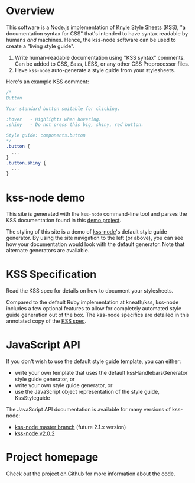 # Overview

This software is a Node.js implementation of [Knyle Style Sheets](https://github.com/kneath/kss) (KSS), "a documentation syntax for CSS" that's intended to have syntax readable by humans *and* machines. Hence, the kss-node software can be used to create a "living style guide".

1. Write human-readable documentation using "KSS syntax" comments. Can be added to CSS, Sass, LESS, or any other CSS Preprocessor files.
2. Have `kss-node` auto-generate a style guide from your stylesheets.

Here's an example KSS comment:
```css
/*
Button

Your standard button suitable for clicking.

:hover   - Highlights when hovering.
.shiny   - Do not press this big, shiny, red button.

Style guide: components.button
*/
.button {
  ...
}
.button.shiny {
  ...
}
```

# kss-node demo

This site is generated with the `kss-node` command-line tool and parses the KSS documentation found in this [demo project](https://github.com/kss-node/kss-node/tree/master/demo).

The styling of this site is a demo of [kss-node](https://github.com/kss-node/kss-node)'s default style guide generator. By using the site navigation to the left (or above), you can see how your documentation would look with the default generator. Note that alternate generators are available.

# KSS Specification

Read the KSS spec for details on how to document your stylesheets.

Compared to the default Ruby implementation at kneath/kss, kss-node includes a few optional features to allow for completely automated style guide generation out of the box. The kss-node specifics are detailed in this annotated copy of the [KSS spec](https://github.com/kss-node/kss/blob/spec/SPEC.md).

# JavaScript API

If you don't wish to use the default style guide template, you can either:
* write your own template that uses the default kssHandlebarsGenerator style guide generator, or
* write your own style guide generator, or
* use the JavaScript object representation of the style guide, KssStyleguide

The JavaScript API documentation is available for many versions of kss-node:
* [kss-node master branch](./api/master/) (future 2.1.x version)
* [kss-node v2.0.2](./api/2.0.x/)

# Project homepage

Check out the [project on Github](https://github.com/kss-node/kss-node) for more information about the code.
